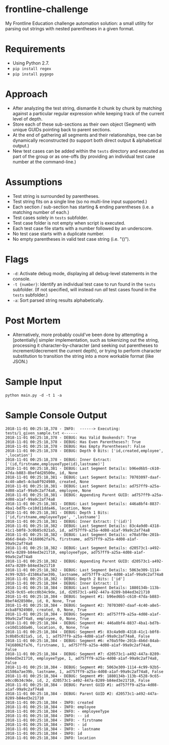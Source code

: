 # frontline-challenge
My Frontline Education challenge automation solution: a small utility for parsing out strings with nested parentheses in a given format.

# Requirements
* Using Python 2.7.
* `pip install regex`
* `pip install pygogo`

# Approach
* After analyzing the test string, dismantle it chunk by chunk by matching against a particular regular expression while keeping track of the current level of depth.
* Store each of these sub-sections as their own object (Segment) with unique GUIDs pointing back to parent sections.
* At the end of gathering all segments and their relationships, tree can be dynamically reconstructed (to support both direct output & alphabetical output.)
* New test cases can be added within the `tests` directory and executed as part of the group or as one-offs (by providing an individual test case number at the command-line.)

# Assumptions
* Test string is surrounded by parentheses.
* Test string fits on a single line (so no multi-line input supported.)
* Each section / sub-section has starting & ending parentheses (i.e. a matching number of each.)
* Test cases solely in `tests` subfolder.
* Test case folder is not empty when script is executed.
* Each test case file starts with a number followed by an underscore.
* No test case starts with a duplicate number.
* No empty parentheses in valid test case string (i.e. "()").

# Flags
* `-d`: Activate debug mode, displaying all debug-level statements in the console.
* `-t {number}`: Identify an individual test case to run found in the `tests` subfolder. (If not specified, will instead run *all* test cases found in the `tests` subfolder.)
* `-a`: Sort parsed string results alphabetically.

# Post Mortem
* Alternatively, more probably could've been done by attempting a [potentially] simpler implementation, such as tokenizing out the string, processing it character-by-character (and seeking out parentheses to increment/decrement the current depth), or trying to perform character substitution to transition the string into a more workable format (like JSON.)

# Sample Input
```
python main.py -d -t 1 -a
```

# Sample Console Output
```
2018-11-01 00:25:18,378 - INFO:  ------> Executing: tests/1_given_sample.txt <------
2018-11-01 00:25:18,378 - DEBUG: Has Valid Bookends?: True
2018-11-01 00:25:18,378 - DEBUG: Has Even Parentheses?: True
2018-11-01 00:25:18,378 - DEBUG: Has Empty Parentheses?: False
2018-11-01 00:25:18,378 - DEBUG: Depth 0 Bits: ['id,created,employee', ',location']
2018-11-01 00:25:18,378 - DEBUG: Inner Extract: ['(id,firstname,employeeType(id),lastname)']
2018-11-01 00:25:18,381 - DEBUG: Last Segment Details: b96ed6b5-c610-47da-b883-8bef4d28500e, id, None
2018-11-01 00:25:18,381 - DEBUG: Last Segment Details: 70703097-daaf-4c40-a8e5-4cba8f924980, created, None
2018-11-01 00:25:18,381 - DEBUG: Last Segment Details: ad757ff9-a25a-4d08-a1af-99a9c2af74a8, employee, None
2018-11-01 00:25:18,381 - DEBUG: Appending Parent GUID: ad757ff9-a25a-4d08-a1af-99a9c2af74a8
2018-11-01 00:25:18,381 - DEBUG: Last Segment Details: 446a8bf4-8837-4ba1-bd7b-ce10d11dda46, location, None
2018-11-01 00:25:18,381 - DEBUG: Depth 1 Bits: ['id,firstname,employeeType', ',lastname']
2018-11-01 00:25:18,381 - DEBUG: Inner Extract: ['(id)']
2018-11-01 00:25:18,382 - DEBUG: Last Segment Details: 83c4a9d0-4318-41c1-b0f8-3c0b85c021a5, id, ad757ff9-a25a-4d08-a1af-99a9c2af74a8
2018-11-01 00:25:18,382 - DEBUG: Last Segment Details: e70a5f0e-201b-4b6d-84ab-74168062fa76, firstname, ad757ff9-a25a-4d08-a1af-99a9c2af74a8
2018-11-01 00:25:18,382 - DEBUG: Last Segment Details: d20573c1-a492-447a-8289-b84ed3e21710, employeeType, ad757ff9-a25a-4d08-a1af-99a9c2af74a8
2018-11-01 00:25:18,382 - DEBUG: Appending Parent GUID: d20573c1-a492-447a-8289-b84ed3e21710
2018-11-01 00:25:18,382 - DEBUG: Last Segment Details: 5063e309-1114-4c99-92b5-d1586a7ae39b, lastname, ad757ff9-a25a-4d08-a1af-99a9c2af74a8
2018-11-01 00:25:18,382 - DEBUG: Depth 2 Bits: ['id']
2018-11-01 00:25:18,384 - DEBUG: Inner Extract: []
2018-11-01 00:25:18,384 - DEBUG: Last Segment Details: 1880134b-113b-4528-9c65-e0cc0b34c9de, id, d20573c1-a492-447a-8289-b84ed3e21710
2018-11-01 00:25:18,384 - DEBUG: Segment #1: b96ed6b5-c610-47da-b883-8bef4d28500e, id, 0, None, True
2018-11-01 00:25:18,384 - DEBUG: Segment #2: 70703097-daaf-4c40-a8e5-4cba8f924980, created, 0, None, True
2018-11-01 00:25:18,384 - DEBUG: Segment #3: ad757ff9-a25a-4d08-a1af-99a9c2af74a8, employee, 0, None, True
2018-11-01 00:25:18,384 - DEBUG: Segment #4: 446a8bf4-8837-4ba1-bd7b-ce10d11dda46, location, 0, None, True
2018-11-01 00:25:18,384 - DEBUG: Segment #5: 83c4a9d0-4318-41c1-b0f8-3c0b85c021a5, id, 1, ad757ff9-a25a-4d08-a1af-99a9c2af74a8, False
2018-11-01 00:25:18,384 - DEBUG: Segment #6: e70a5f0e-201b-4b6d-84ab-74168062fa76, firstname, 1, ad757ff9-a25a-4d08-a1af-99a9c2af74a8, False
2018-11-01 00:25:18,384 - DEBUG: Segment #7: d20573c1-a492-447a-8289-b84ed3e21710, employeeType, 1, ad757ff9-a25a-4d08-a1af-99a9c2af74a8, False
2018-11-01 00:25:18,384 - DEBUG: Segment #8: 5063e309-1114-4c99-92b5-d1586a7ae39b, lastname, 1, ad757ff9-a25a-4d08-a1af-99a9c2af74a8, False
2018-11-01 00:25:18,384 - DEBUG: Segment #9: 1880134b-113b-4528-9c65-e0cc0b34c9de, id, 2, d20573c1-a492-447a-8289-b84ed3e21710, False
2018-11-01 00:25:18,384 - DEBUG: Parent GUID #1: ad757ff9-a25a-4d08-a1af-99a9c2af74a8
2018-11-01 00:25:18,384 - DEBUG: Parent GUID #2: d20573c1-a492-447a-8289-b84ed3e21710
2018-11-01 00:25:18,384 - INFO: created
2018-11-01 00:25:18,384 - INFO: employee
2018-11-01 00:25:18,384 - INFO: - employeeType
2018-11-01 00:25:18,384 - INFO: -- id
2018-11-01 00:25:18,384 - INFO: - firstname
2018-11-01 00:25:18,384 - INFO: - id
2018-11-01 00:25:18,384 - INFO: - lastname
2018-11-01 00:25:18,384 - INFO: id
2018-11-01 00:25:18,384 - INFO: location
```
